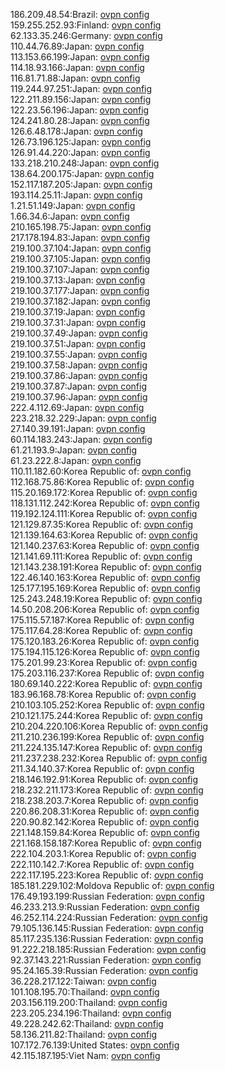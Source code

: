 186.209.48.54:Brazil: [ovpn config](vpn/186_209_48_54.ovpn)  
159.255.252.93:Finland: [ovpn config](vpn/159_255_252_93.ovpn)  
62.133.35.246:Germany: [ovpn config](vpn/62_133_35_246.ovpn)  
110.44.76.89:Japan: [ovpn config](vpn/110_44_76_89.ovpn)  
113.153.66.199:Japan: [ovpn config](vpn/113_153_66_199.ovpn)  
114.18.93.166:Japan: [ovpn config](vpn/114_18_93_166.ovpn)  
116.81.71.88:Japan: [ovpn config](vpn/116_81_71_88.ovpn)  
119.244.97.251:Japan: [ovpn config](vpn/119_244_97_251.ovpn)  
122.211.89.156:Japan: [ovpn config](vpn/122_211_89_156.ovpn)  
122.23.56.196:Japan: [ovpn config](vpn/122_23_56_196.ovpn)  
124.241.80.28:Japan: [ovpn config](vpn/124_241_80_28.ovpn)  
126.6.48.178:Japan: [ovpn config](vpn/126_6_48_178.ovpn)  
126.73.196.125:Japan: [ovpn config](vpn/126_73_196_125.ovpn)  
126.91.44.220:Japan: [ovpn config](vpn/126_91_44_220.ovpn)  
133.218.210.248:Japan: [ovpn config](vpn/133_218_210_248.ovpn)  
138.64.200.175:Japan: [ovpn config](vpn/138_64_200_175.ovpn)  
152.117.187.205:Japan: [ovpn config](vpn/152_117_187_205.ovpn)  
193.114.25.11:Japan: [ovpn config](vpn/193_114_25_11.ovpn)  
1.21.51.149:Japan: [ovpn config](vpn/1_21_51_149.ovpn)  
1.66.34.6:Japan: [ovpn config](vpn/1_66_34_6.ovpn)  
210.165.198.75:Japan: [ovpn config](vpn/210_165_198_75.ovpn)  
217.178.194.83:Japan: [ovpn config](vpn/217_178_194_83.ovpn)  
219.100.37.104:Japan: [ovpn config](vpn/219_100_37_104.ovpn)  
219.100.37.105:Japan: [ovpn config](vpn/219_100_37_105.ovpn)  
219.100.37.107:Japan: [ovpn config](vpn/219_100_37_107.ovpn)  
219.100.37.13:Japan: [ovpn config](vpn/219_100_37_13.ovpn)  
219.100.37.177:Japan: [ovpn config](vpn/219_100_37_177.ovpn)  
219.100.37.182:Japan: [ovpn config](vpn/219_100_37_182.ovpn)  
219.100.37.19:Japan: [ovpn config](vpn/219_100_37_19.ovpn)  
219.100.37.31:Japan: [ovpn config](vpn/219_100_37_31.ovpn)  
219.100.37.49:Japan: [ovpn config](vpn/219_100_37_49.ovpn)  
219.100.37.51:Japan: [ovpn config](vpn/219_100_37_51.ovpn)  
219.100.37.55:Japan: [ovpn config](vpn/219_100_37_55.ovpn)  
219.100.37.58:Japan: [ovpn config](vpn/219_100_37_58.ovpn)  
219.100.37.86:Japan: [ovpn config](vpn/219_100_37_86.ovpn)  
219.100.37.87:Japan: [ovpn config](vpn/219_100_37_87.ovpn)  
219.100.37.96:Japan: [ovpn config](vpn/219_100_37_96.ovpn)  
222.4.112.69:Japan: [ovpn config](vpn/222_4_112_69.ovpn)  
223.218.32.229:Japan: [ovpn config](vpn/223_218_32_229.ovpn)  
27.140.39.191:Japan: [ovpn config](vpn/27_140_39_191.ovpn)  
60.114.183.243:Japan: [ovpn config](vpn/60_114_183_243.ovpn)  
61.21.193.9:Japan: [ovpn config](vpn/61_21_193_9.ovpn)  
61.23.222.8:Japan: [ovpn config](vpn/61_23_222_8.ovpn)  
110.11.182.60:Korea Republic of: [ovpn config](vpn/110_11_182_60.ovpn)  
112.168.75.86:Korea Republic of: [ovpn config](vpn/112_168_75_86.ovpn)  
115.20.169.172:Korea Republic of: [ovpn config](vpn/115_20_169_172.ovpn)  
118.131.112.242:Korea Republic of: [ovpn config](vpn/118_131_112_242.ovpn)  
119.192.124.111:Korea Republic of: [ovpn config](vpn/119_192_124_111.ovpn)  
121.129.87.35:Korea Republic of: [ovpn config](vpn/121_129_87_35.ovpn)  
121.139.164.63:Korea Republic of: [ovpn config](vpn/121_139_164_63.ovpn)  
121.140.237.63:Korea Republic of: [ovpn config](vpn/121_140_237_63.ovpn)  
121.141.69.111:Korea Republic of: [ovpn config](vpn/121_141_69_111.ovpn)  
121.143.238.191:Korea Republic of: [ovpn config](vpn/121_143_238_191.ovpn)  
122.46.140.163:Korea Republic of: [ovpn config](vpn/122_46_140_163.ovpn)  
125.177.195.169:Korea Republic of: [ovpn config](vpn/125_177_195_169.ovpn)  
125.243.248.19:Korea Republic of: [ovpn config](vpn/125_243_248_19.ovpn)  
14.50.208.206:Korea Republic of: [ovpn config](vpn/14_50_208_206.ovpn)  
175.115.57.187:Korea Republic of: [ovpn config](vpn/175_115_57_187.ovpn)  
175.117.64.28:Korea Republic of: [ovpn config](vpn/175_117_64_28.ovpn)  
175.120.183.26:Korea Republic of: [ovpn config](vpn/175_120_183_26.ovpn)  
175.194.115.126:Korea Republic of: [ovpn config](vpn/175_194_115_126.ovpn)  
175.201.99.23:Korea Republic of: [ovpn config](vpn/175_201_99_23.ovpn)  
175.203.116.237:Korea Republic of: [ovpn config](vpn/175_203_116_237.ovpn)  
180.69.140.222:Korea Republic of: [ovpn config](vpn/180_69_140_222.ovpn)  
183.96.168.78:Korea Republic of: [ovpn config](vpn/183_96_168_78.ovpn)  
210.103.105.252:Korea Republic of: [ovpn config](vpn/210_103_105_252.ovpn)  
210.121.175.244:Korea Republic of: [ovpn config](vpn/210_121_175_244.ovpn)  
210.204.220.106:Korea Republic of: [ovpn config](vpn/210_204_220_106.ovpn)  
211.210.236.199:Korea Republic of: [ovpn config](vpn/211_210_236_199.ovpn)  
211.224.135.147:Korea Republic of: [ovpn config](vpn/211_224_135_147.ovpn)  
211.237.238.232:Korea Republic of: [ovpn config](vpn/211_237_238_232.ovpn)  
211.34.140.37:Korea Republic of: [ovpn config](vpn/211_34_140_37.ovpn)  
218.146.192.91:Korea Republic of: [ovpn config](vpn/218_146_192_91.ovpn)  
218.232.211.173:Korea Republic of: [ovpn config](vpn/218_232_211_173.ovpn)  
218.238.203.7:Korea Republic of: [ovpn config](vpn/218_238_203_7.ovpn)  
220.86.208.31:Korea Republic of: [ovpn config](vpn/220_86_208_31.ovpn)  
220.90.82.142:Korea Republic of: [ovpn config](vpn/220_90_82_142.ovpn)  
221.148.159.84:Korea Republic of: [ovpn config](vpn/221_148_159_84.ovpn)  
221.168.158.187:Korea Republic of: [ovpn config](vpn/221_168_158_187.ovpn)  
222.104.203.1:Korea Republic of: [ovpn config](vpn/222_104_203_1.ovpn)  
222.110.142.7:Korea Republic of: [ovpn config](vpn/222_110_142_7.ovpn)  
222.117.195.223:Korea Republic of: [ovpn config](vpn/222_117_195_223.ovpn)  
185.181.229.102:Moldova Republic of: [ovpn config](vpn/185_181_229_102.ovpn)  
176.49.193.199:Russian Federation: [ovpn config](vpn/176_49_193_199.ovpn)  
46.233.213.9:Russian Federation: [ovpn config](vpn/46_233_213_9.ovpn)  
46.252.114.224:Russian Federation: [ovpn config](vpn/46_252_114_224.ovpn)  
79.105.136.145:Russian Federation: [ovpn config](vpn/79_105_136_145.ovpn)  
85.117.235.136:Russian Federation: [ovpn config](vpn/85_117_235_136.ovpn)  
91.222.218.185:Russian Federation: [ovpn config](vpn/91_222_218_185.ovpn)  
92.37.143.221:Russian Federation: [ovpn config](vpn/92_37_143_221.ovpn)  
95.24.165.39:Russian Federation: [ovpn config](vpn/95_24_165_39.ovpn)  
36.228.217.122:Taiwan: [ovpn config](vpn/36_228_217_122.ovpn)  
101.108.195.70:Thailand: [ovpn config](vpn/101_108_195_70.ovpn)  
203.156.119.200:Thailand: [ovpn config](vpn/203_156_119_200.ovpn)  
223.205.234.196:Thailand: [ovpn config](vpn/223_205_234_196.ovpn)  
49.228.242.62:Thailand: [ovpn config](vpn/49_228_242_62.ovpn)  
58.136.211.82:Thailand: [ovpn config](vpn/58_136_211_82.ovpn)  
107.172.76.139:United States: [ovpn config](vpn/107_172_76_139.ovpn)  
42.115.187.195:Viet Nam: [ovpn config](vpn/42_115_187_195.ovpn)  
